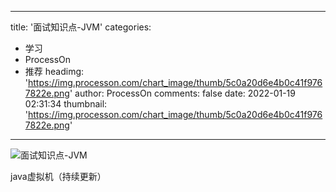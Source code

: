 
---
title: '面试知识点-JVM'
categories: 
 - 学习
 - ProcessOn
 - 推荐
headimg: 'https://img.processon.com/chart_image/thumb/5c0a20d6e4b0c41f9767822e.png'
author: ProcessOn
comments: false
date: 2022-01-19 02:31:34
thumbnail: 'https://img.processon.com/chart_image/thumb/5c0a20d6e4b0c41f9767822e.png'
---

<div>   
<img class="thumb" alt="面试知识点-JVM" src="https://img.processon.com/chart_image/thumb/5c0a20d6e4b0c41f9767822e.png" referrerpolicy="no-referrer">
<p>java虚拟机（持续更新）</p>  
</div>
            